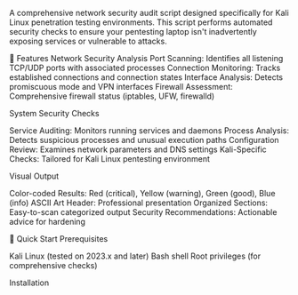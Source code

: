 A comprehensive network security audit script designed specifically for Kali Linux penetration testing environments. 
This script performs automated security checks to ensure your pentesting laptop isn't inadvertently exposing services or vulnerable to attacks.

🎯 Features
Network Security Analysis
Port Scanning: Identifies all listening TCP/UDP ports with associated processes
Connection Monitoring: Tracks established connections and connection states
Interface Analysis: Detects promiscuous mode and VPN interfaces
Firewall Assessment: Comprehensive firewall status (iptables, UFW, firewalld)

System Security Checks

Service Auditing: Monitors running services and daemons
Process Analysis: Detects suspicious processes and unusual execution paths
Configuration Review: Examines network parameters and DNS settings
Kali-Specific Checks: Tailored for Kali Linux pentesting environment

Visual Output

Color-coded Results: Red (critical), Yellow (warning), Green (good), Blue (info)
ASCII Art Header: Professional presentation
Organized Sections: Easy-to-scan categorized output
Security Recommendations: Actionable advice for hardening

🚀 Quick Start
Prerequisites

Kali Linux (tested on 2023.x and later)
Bash shell
Root privileges (for comprehensive checks)

Installation
